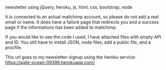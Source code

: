
newsletter using jQuery, heroku, js, html, css, bootstrap, node

It is connected to an actual mailchimp account, so please do not add a real email or name. It does have a failure page that redirects you and a success page if the informations has been added to mailchimp.

If you would like to see the code I used, I have attached files with empty API and ID. You still have to install JSON, node files, add a public file, and a procfile.

This url goes to my newsletter-signup using the heroku service: https://agile-ocean-09396.herokuapp.com/
